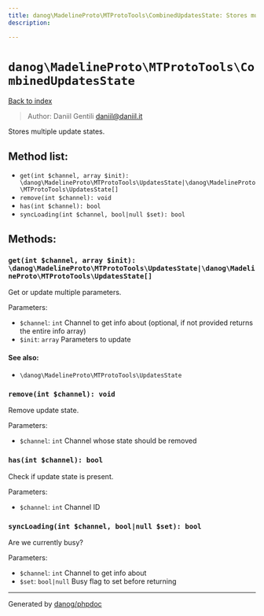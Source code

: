 ```yaml
---
title: danog\MadelineProto\MTProtoTools\CombinedUpdatesState: Stores multiple update states.
description: 

---
```

# `danog\MadelineProto\MTProtoTools\CombinedUpdatesState`
[Back to index](../../../index.md)

> Author: Daniil Gentili <daniil@daniil.it>  
  

Stores multiple update states.  




## Method list:
* `get(int $channel, array $init): \danog\MadelineProto\MTProtoTools\UpdatesState|\danog\MadelineProto\MTProtoTools\UpdatesState[]`
* `remove(int $channel): void`
* `has(int $channel): bool`
* `syncLoading(int $channel, bool|null $set): bool`

## Methods:
### `get(int $channel, array $init): \danog\MadelineProto\MTProtoTools\UpdatesState|\danog\MadelineProto\MTProtoTools\UpdatesState[]`

Get or update multiple parameters.


Parameters:
* `$channel`: `int` Channel to get info about (optional, if not provided returns the entire info array)  
* `$init`: `array` Parameters to update  


#### See also: 
* `\danog\MadelineProto\MTProtoTools\UpdatesState`




### `remove(int $channel): void`

Remove update state.


Parameters:
* `$channel`: `int` Channel whose state should be removed  



### `has(int $channel): bool`

Check if update state is present.


Parameters:
* `$channel`: `int` Channel ID  



### `syncLoading(int $channel, bool|null $set): bool`

Are we currently busy?


Parameters:
* `$channel`: `int` Channel to get info about  
* `$set`: `bool|null` Busy flag to set before returning  



---
Generated by [danog/phpdoc](https://phpdoc.daniil.it)
